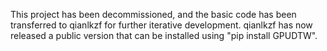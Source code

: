 This project has been decommissioned, and the basic code has been transferred to qianlkzf for further iterative development. qianlkzf has now released a public version that can be installed using "pip install GPUDTW".
